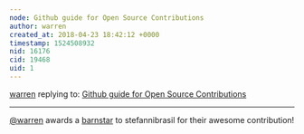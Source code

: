 ```yaml
---
node: Github guide for Open Source Contributions
author: warren
created_at: 2018-04-23 18:42:12 +0000
timestamp: 1524508932
nid: 16176
cid: 19468
uid: 1
---
```




[warren](../profile/warren) replying to: [Github guide for Open Source Contributions](../notes/stefannibrasil/04-20-2018/github-guide-for-open-source-contributions)

----
[@warren](/profile/warren) awards a <a href="//publiclab.org/wiki/barnstars">barnstar</a> to stefannibrasil for their awesome contribution!